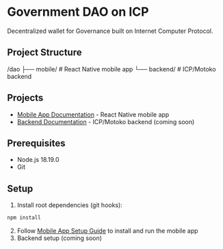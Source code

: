 # Government DAO on ICP

Decentralized wallet for Governance built on Internet Computer Protocol.

## Project Structure

/dao
├── mobile/ # React Native mobile app
└── backend/ # ICP/Motoko backend

## Projects
- [Mobile App Documentation](mobile/README.md) - React Native mobile app
- [Backend Documentation](backend/README.md) - ICP/Motoko backend (coming soon)

## Prerequisites
- Node.js 18.19.0
- Git

## Setup
1. Install root dependencies (git hooks):
```bash
npm install
```
2. Follow [Mobile App Setup Guide](mobile/README.md#prerequisites) to install and run the mobile app
3. Backend setup (coming soon)

